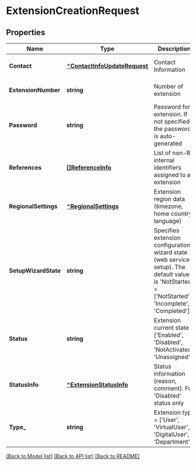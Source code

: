 # ExtensionCreationRequest

## Properties
Name | Type | Description | Notes
------------ | ------------- | ------------- | -------------
**Contact** | [***ContactInfoUpdateRequest**](ContactInfoUpdateRequest.md) | Contact Information | [optional] [default to null]
**ExtensionNumber** | **string** | Number of extension | [optional] [default to null]
**Password** | **string** | Password for extension. If not specified, the password is auto-generated | [optional] [default to null]
**References** | [**[]ReferenceInfo**](ReferenceInfo.md) | List of non-RC internal identifiers assigned to an extension | [optional] [default to null]
**RegionalSettings** | [***RegionalSettings**](RegionalSettings.md) | Extension region data (timezone, home country, language) | [optional] [default to null]
**SetupWizardState** | **string** | Specifies extension configuration wizard state (web service setup). The default value is &#39;NotStarted&#39; &#x3D; [&#39;NotStarted&#39;, &#39;Incomplete&#39;, &#39;Completed&#39;] | [optional] [default to null]
**Status** | **string** | Extension current state &#x3D; [&#39;Enabled&#39;, &#39;Disabled&#39;, &#39;NotActivated&#39;, &#39;Unassigned&#39;] | [optional] [default to null]
**StatusInfo** | [***ExtensionStatusInfo**](ExtensionStatusInfo.md) | Status information (reason, comment). For &#39;Disabled&#39; status only | [optional] [default to null]
**Type_** | **string** | Extension type &#x3D; [&#39;User&#39;, &#39;VirtualUser&#39;, &#39;DigitalUser&#39;, &#39;Department&#39;] | [optional] [default to null]

[[Back to Model list]](../README.md#documentation-for-models) [[Back to API list]](../README.md#documentation-for-api-endpoints) [[Back to README]](../README.md)


